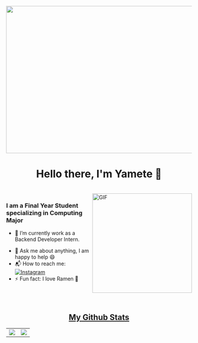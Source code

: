  <p align="center">
  <img src="https://media.tenor.com/Lpv2jkCIi70AAAAd/omen.gif" width="800" height="400"/>
 </p>
 
<p>
  <h1 align="center"><b>Hello there, I'm Yamete 👋</b></h1>
</p>

<br>

<img align="right" height="270px" alt="GIF" src="https://i.pinimg.com/originals/e4/26/70/e426702edf874b181aced1e2fa5c6cde.gif" />

### I am a Final Year Student specializing in Computing Major
- 🔭 I’m currently work as a Backend Developer Intern.
<!-- - 🌱 I’m currently learning  -->
- 💬 Ask me about anything, I am happy to help :smile:
- 📬 How to reach me: <a href="https://www.instagram.com/ymt.yamete/"><img alt="Instagram" src="https://img.shields.io/badge/Instagram%20-%23F05033.svg?logo=instagram&logoColor=white"></a>
- ⚡ Fun fact: I love Ramen 🍜


<br><br>

<h2 align="center"><u>My Github Stats</u></h2>
<table align="center">
  <tr>
    <td>
    <img align="center" src="https://github-readme-stats-sigma-five.vercel.app/api/top-langs/?username=YMT-Yamete&layout=compact&theme=github_dark&langs_count=10&exclude_repo=kasweb">
    </td>
    <td>
    <img align="center" src="https://github-readme-streak-stats.herokuapp.com/?user=YMT-Yamete&theme=holi-theme">
    </td>
  </tr>
</table>




